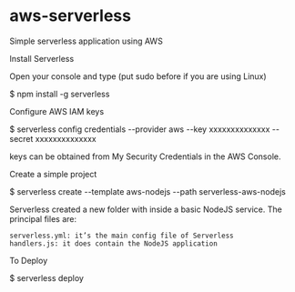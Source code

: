 # aws-serverless
Simple serverless application using AWS

Install Serverless

Open your console and type (put sudo before if you are using Linux)

$ npm install -g serverless

Configure AWS IAM keys

$ serverless config credentials --provider aws --key xxxxxxxxxxxxxx --secret xxxxxxxxxxxxxx

keys can be obtained from My Security Credentials in the AWS Console.

Create a simple project

$ serverless create --template aws-nodejs --path serverless-aws-nodejs

Serverless created a new folder with inside a basic NodeJS service. The principal files are:

    serverless.yml: it’s the main config file of Serverless
    handlers.js: it does contain the NodeJS application
    
To Deploy

$ serverless deploy
